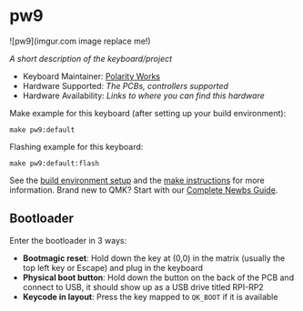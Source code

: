 # pw9

![pw9](imgur.com image replace me!)

*A short description of the keyboard/project*

* Keyboard Maintainer: [Polarity Works](https://github.com/PolarityWorks)
* Hardware Supported: *The PCBs, controllers supported*
* Hardware Availability: *Links to where you can find this hardware*

Make example for this keyboard (after setting up your build environment):

    make pw9:default

Flashing example for this keyboard:

    make pw9:default:flash

See the [build environment setup](https://docs.qmk.fm/#/getting_started_build_tools) and the [make instructions](https://docs.qmk.fm/#/getting_started_make_guide) for more information. Brand new to QMK? Start with our [Complete Newbs Guide](https://docs.qmk.fm/#/newbs).

## Bootloader

Enter the bootloader in 3 ways:

* **Bootmagic reset**: Hold down the key at (0,0) in the matrix (usually the top left key or Escape) and plug in the keyboard
* **Physical boot button**: Hold down the button on the back of the PCB and connect to USB, it should show up as a USB drive titled RPI-RP2
* **Keycode in layout**: Press the key mapped to `QK_BOOT` if it is available
